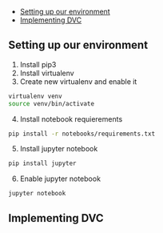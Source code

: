 - [Setting up our environment](#setting-up-our-environment)
- [Implementing DVC](#implementing-dvc)


## Setting up our environment

1. Install pip3
2. Install virtualenv
3. Create new virtualenv and enable it
```sh
virtualenv venv
source venv/bin/activate
```
4. Install notebook requierements
```sh
pip install -r notebooks/requirements.txt
```
5. Install jupyter notebook
```sh
pip install jupyter
```
6. Enable jupyter notebook
```
jupyter notebook
```

## Implementing DVC 